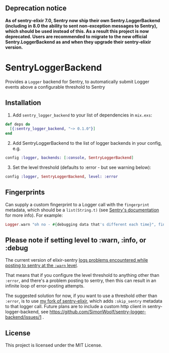 ## Deprecation notice

**As of sentry-elixir 7.0, Sentry now ship their own Sentry.LoggerBackend (including in 8.0 the ability to sent non-exception messages to Sentry), which should be used instead of this. As a result this project is now deprecated. Users are recommended to migrate to the new official Sentry.LoggerBackend as and when they upgrade their sentry-elixir version.**

# SentryLoggerBackend

Provides a `Logger` backend for Sentry, to automatically submit Logger events above a configurable threshold to Sentry

## Installation

1. Add `sentry_logger_backend` to your list of dependencies in `mix.exs`:

```elixir
def deps do
  [{:sentry_logger_backend, "~> 0.1.0"}]
end
```

2. Add SentryLoggerBackend to the list of logger backends in your config, e.g.

```elixir
config :logger, backends: [:console, SentryLoggerBackend]
```

3. Set the level threshold (defaults to :error - but see warning below):

```elixir
config :logger, SentryLoggerBackend, level: :error
```

## Fingerprints

Can supply a custom fingerprint to a Logger call with the `fingerprint` metadata, which should be a `list(String.t)` (see [Sentry's documentation](https://docs.sentry.io/data-management/rollups/?platform=javascript#custom-grouping) for more info). For example:

```elixir
Logger.warn "oh no - #{debugging data that's different each time}", fingerprint: ["oh-no"]
```

## Please note if setting level to :warn, :info, or :debug

The current version of elixir-sentry [logs problems encountered while posting to sentry at the `:warn` level](https://github.com/getsentry/sentry-elixir/blob/50ef065b6ad1c7eb5c92633f001083b0ac60c793/lib/sentry/client.ex#L163-L165).

That means that if you configure the level threshold to anything other than `:error`, and there's a problem posting to sentry, then this can result in an infinite loop of error-posting attempts.

The suggested solution for now, if you want to use a threshold other than `:error`, is to use [my fork of sentry-elixir](https://github.com/simonwoolf/sentry-elixir), which adds `:skip_sentry` metadata to that logger call. Future plans are to include a custom http client in sentry-logger-backend, see https://github.com/SimonWoolf/sentry-logger-backend/issues/1 .

## License

This project is licensed under the MIT License.
